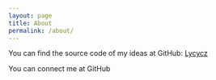 ```yaml
---
layout: page
title: About
permalink: /about/
---
```


You can find the source code of my ideas at GitHub:
[Lycycz][github_url]

You can connect me at GitHub

[github_url]: "github.com/Lycycz"
